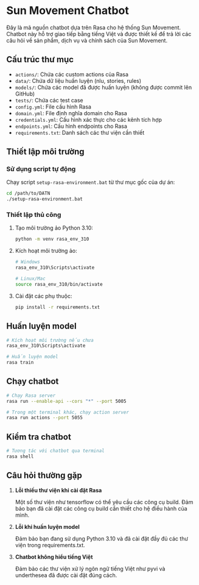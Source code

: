 # Sun Movement Chatbot

Đây là mã nguồn chatbot dựa trên Rasa cho hệ thống Sun Movement. Chatbot này hỗ trợ giao tiếp bằng tiếng Việt và được thiết kế để trả lời các câu hỏi về sản phẩm, dịch vụ và chính sách của Sun Movement.

## Cấu trúc thư mục

- `actions/`: Chứa các custom actions của Rasa
- `data/`: Chứa dữ liệu huấn luyện (nlu, stories, rules)
- `models/`: Chứa các model đã được huấn luyện (không được commit lên GitHub)
- `tests/`: Chứa các test case
- `config.yml`: File cấu hình Rasa
- `domain.yml`: File định nghĩa domain cho Rasa
- `credentials.yml`: Cấu hình xác thực cho các kênh tích hợp
- `endpoints.yml`: Cấu hình endpoints cho Rasa
- `requirements.txt`: Danh sách các thư viện cần thiết

## Thiết lập môi trường

### Sử dụng script tự động

Chạy script `setup-rasa-environment.bat` từ thư mục gốc của dự án:

```bash
cd /path/to/DATN
./setup-rasa-environment.bat
```

### Thiết lập thủ công

1. Tạo môi trường ảo Python 3.10:
   ```bash
   python -m venv rasa_env_310
   ```

2. Kích hoạt môi trường ảo:
   ```bash
   # Windows
   rasa_env_310\Scripts\activate
   
   # Linux/Mac
   source rasa_env_310/bin/activate
   ```

3. Cài đặt các phụ thuộc:
   ```bash
   pip install -r requirements.txt
   ```

## Huấn luyện model

```bash
# Kích hoạt môi trường nếu chưa
rasa_env_310\Scripts\activate

# Huấn luyện model
rasa train
```

## Chạy chatbot

```bash
# Chạy Rasa server
rasa run --enable-api --cors "*" --port 5005

# Trong một terminal khác, chạy action server
rasa run actions --port 5055
```

## Kiểm tra chatbot

```bash
# Tương tác với chatbot qua terminal
rasa shell
```

## Câu hỏi thường gặp

1. **Lỗi thiếu thư viện khi cài đặt Rasa**
   
   Một số thư viện như tensorflow có thể yêu cầu các công cụ build. Đảm bảo bạn đã cài đặt các công cụ build cần thiết cho hệ điều hành của mình.

2. **Lỗi khi huấn luyện model**
   
   Đảm bảo bạn đang sử dụng Python 3.10 và đã cài đặt đầy đủ các thư viện trong requirements.txt.

3. **Chatbot không hiểu tiếng Việt**
   
   Đảm bảo các thư viện xử lý ngôn ngữ tiếng Việt như pyvi và underthesea đã được cài đặt đúng cách.

